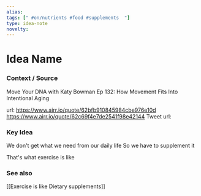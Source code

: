 ```yaml
---
alias: 
tags: [" #on/nutrients #food #supplements  "]
type: idea-note
novelty: 
---
```

# Idea Name

### Context / Source
Move Your DNA with Katy Bowman
Ep 132: How Movement Fits Into Intentional Aging

url: https://www.airr.io/quote/62bfb910845984cbe976e10d
https://www.airr.io/quote/62c69f4e7de2541f98e42144
Tweet url: 

### Key Idea

We don't get what we need from our daily life
So we have to supplement it

That's what exercise is like


### See also
[[Exercise is like Dietary supplements]]